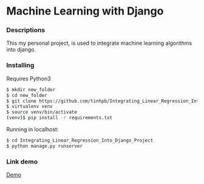 # Machine Learning with Django
### Descriptions
This my personal project, is used to integrate machine learning algorithms into django.
### Installing

Requires Python3

```sh
$ mkdir new_folder
$ cd new_folder
$ git clone https://github.com/tinhpb/Integrating_Linear_Regression_Into_Django_Project.git
$ virtualenv venv
$ source venv/bin/activate
(venv)$ pip install -r requirements.txt
```

Running in localhost:

```sh
$ cd Integrating_Linear_Regression_Into_Django_Project
$ python manage.py runserver
```
### Link demo
[Demo](https://phambatinh.pythonanywhere.com/)
